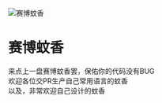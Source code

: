 ![赛博蚊香](https://img.shields.io/badge/debug_by-%E8%B5%9B%E5%8D%9A%E8%9A%8A%E9%A6%99-green)

# 赛博蚊香
来点上一盘赛博蚊香罢，保佑你的代码没有BUG  
欢迎各位交PR生产自己常用语言的蚊香  
以及，非常欢迎自己设计的蚊香
